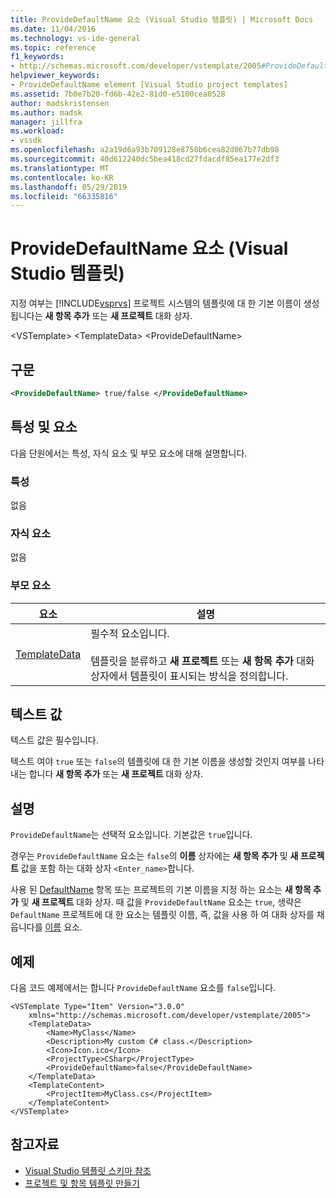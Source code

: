 ```yaml
---
title: ProvideDefaultName 요소 (Visual Studio 템플릿) | Microsoft Docs
ms.date: 11/04/2016
ms.technology: vs-ide-general
ms.topic: reference
f1_keywords:
- http://schemas.microsoft.com/developer/vstemplate/2005#ProvideDefaultName
helpviewer_keywords:
- ProvideDefaultName element [Visual Studio project templates]
ms.assetid: 7b0e7b20-fd6b-42e2-81d0-e5100cea0528
author: madskristensen
ms.author: madsk
manager: jillfra
ms.workload:
- vssdk
ms.openlocfilehash: a2a19d6a93b709128e8750b6cea82d067b77db98
ms.sourcegitcommit: 40d612240dc5bea418cd27fdacdf85ea177e2df3
ms.translationtype: MT
ms.contentlocale: ko-KR
ms.lasthandoff: 05/29/2019
ms.locfileid: "66335816"
---
```

# <a name="providedefaultname-element-visual-studio-templates"></a>ProvideDefaultName 요소 (Visual Studio 템플릿)
지정 여부는 [!INCLUDE[vsprvs](../code-quality/includes/vsprvs_md.md)] 프로젝트 시스템의 템플릿에 대 한 기본 이름이 생성 됩니다는 **새 항목 추가** 또는 **새 프로젝트** 대화 상자.

 \<VSTemplate> \<TemplateData> \<ProvideDefaultName>

## <a name="syntax"></a>구문

```xml
<ProvideDefaultName> true/false </ProvideDefaultName>
```

## <a name="attributes-and-elements"></a>특성 및 요소
 다음 단원에서는 특성, 자식 요소 및 부모 요소에 대해 설명합니다.

### <a name="attributes"></a>특성
 없음

### <a name="child-elements"></a>자식 요소
 없음

### <a name="parent-elements"></a>부모 요소

|요소|설명|
|-------------|-----------------|
|[TemplateData](../extensibility/templatedata-element-visual-studio-templates.md)|필수적 요소입니다.<br /><br /> 템플릿을 분류하고 **새 프로젝트** 또는 **새 항목 추가** 대화 상자에서 템플릿이 표시되는 방식을 정의합니다.|

## <a name="text-value"></a>텍스트 값
 텍스트 값은 필수입니다.

 텍스트 여야 `true` 또는 `false`의 템플릿에 대 한 기본 이름을 생성할 것인지 여부를 나타내는 합니다 **새 항목 추가** 또는 **새 프로젝트** 대화 상자.

## <a name="remarks"></a>설명
 `ProvideDefaultName`는 선택적 요소입니다. 기본값은 `true`입니다.

 경우는 `ProvideDefaultName` 요소는 `false`의 **이름** 상자에는 **새 항목 추가** 및 **새 프로젝트** 값을 포함 하는 대화 상자 `<Enter_name>`합니다.

 사용 된 [DefaultName](../extensibility/defaultname-element-visual-studio-templates.md) 항목 또는 프로젝트의 기본 이름을 지정 하는 요소는 **새 항목 추가** 및 **새 프로젝트** 대화 상자. 때 값을 `ProvideDefaultName` 요소는 `true`, 생략은 `DefaultName` 프로젝트에 대 한 요소는 템플릿 이름, 즉, 값을 사용 하 여 대화 상자를 채웁니다를 [이름](../extensibility/name-element-visual-studio-templates.md) 요소.

## <a name="example"></a>예제
 다음 코드 예제에서는 합니다 `ProvideDefaultName` 요소를 `false`입니다.

```
<VSTemplate Type="Item" Version="3.0.0"
    xmlns="http://schemas.microsoft.com/developer/vstemplate/2005">
    <TemplateData>
        <Name>MyClass</Name>
        <Description>My custom C# class.</Description>
        <Icon>Icon.ico</Icon>
        <ProjectType>CSharp</ProjectType>
        <ProvideDefaultName>false</ProvideDefaultName>
    </TemplateData>
    <TemplateContent>
        <ProjectItem>MyClass.cs</ProjectItem>
    </TemplateContent>
</VSTemplate>
```

## <a name="see-also"></a>참고자료
- [Visual Studio 템플릿 스키마 참조](../extensibility/visual-studio-template-schema-reference.md)
- [프로젝트 및 항목 템플릿 만들기](../ide/creating-project-and-item-templates.md)

